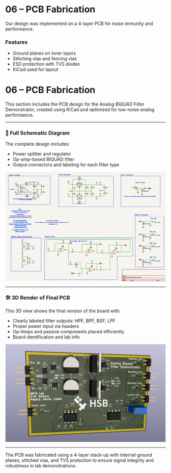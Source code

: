 # 06 – PCB Fabrication

Our design was implemented on a 4-layer PCB for noise immunity and performance.

### Features

- Ground planes on inner layers
- Stitching vias and fencing vias
- ESD protection with TVS diodes
- KiCad used for layout

# 06 – PCB Fabrication

This section includes the PCB design for the Analog BIQUAD Filter Demonstrator, created using KiCad and optimized for low-noise analog performance.

---

### 🧩 Full Schematic Diagram

The complete design includes:
- Power splitter and regulator
- Op-amp-based BIQUAD filter
- Output connectors and labeling for each filter type

![Full Schematic Diagram](../images/pcb_schematic_layout.png)

---

### 🛠️ 3D Render of Final PCB

This 3D view shows the final version of the board with:
- Clearly labeled filter outputs: HPF, BPF, BSF, LPF
- Proper power input via headers
- Op-Amps and passive components placed efficiently
- Board identification and lab info

![3D Rendered PCB](../images/pcb_render_3d.png)

---

The PCB was fabricated using a 4-layer stack-up with internal ground planes, stitched vias, and TVS protection to ensure signal integrity and robustness in lab demonstrations.
